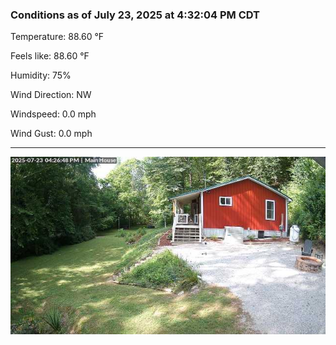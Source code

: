 ### Conditions as of July 23, 2025 at 4:32:04 PM CDT 

Temperature: 88.60 &deg;F

Feels like: 88.60 &deg;F

Humidity: 75%

Wind Direction: NW

Windspeed: 0.0 mph

Wind Gust: 0.0 mph

---

<img src="./images/latest.jpeg"/>

